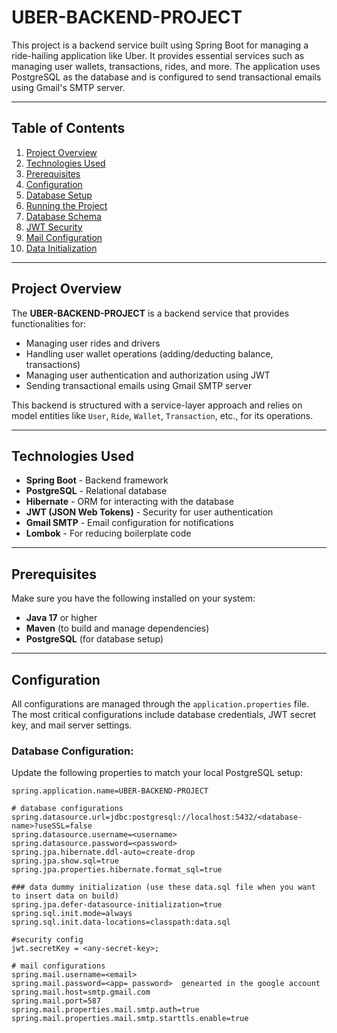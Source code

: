 # UBER-BACKEND-PROJECT

This project is a backend service built using Spring Boot for managing a ride-hailing application like Uber. It provides essential services such as managing user wallets, transactions, rides, and more. The application uses PostgreSQL as the database and is configured to send transactional emails using Gmail's SMTP server.

---

## Table of Contents
1. [Project Overview](#project-overview)
2. [Technologies Used](#technologies-used)
3. [Prerequisites](#prerequisites)
4. [Configuration](#configuration)
5. [Database Setup](#database-setup)
6. [Running the Project](#running-the-project)
7. [Database Schema](#database-schema)
8. [JWT Security](#jwt-security)
9. [Mail Configuration](#mail-configuration)
10. [Data Initialization](#data-initialization)

---

## Project Overview

The **UBER-BACKEND-PROJECT** is a backend service that provides functionalities for:
- Managing user rides and drivers
- Handling user wallet operations (adding/deducting balance, transactions)
- Managing user authentication and authorization using JWT
- Sending transactional emails using Gmail SMTP server

This backend is structured with a service-layer approach and relies on model entities like `User`, `Ride`, `Wallet`, `Transaction`, etc., for its operations.

---

## Technologies Used
- **Spring Boot** - Backend framework
- **PostgreSQL** - Relational database
- **Hibernate** - ORM for interacting with the database
- **JWT (JSON Web Tokens)** - Security for user authentication
- **Gmail SMTP** - Email configuration for notifications
- **Lombok** - For reducing boilerplate code

---

## Prerequisites

Make sure you have the following installed on your system:
- **Java 17** or higher
- **Maven** (to build and manage dependencies)
- **PostgreSQL** (for database setup)

---

## Configuration

All configurations are managed through the `application.properties` file. The most critical configurations include database credentials, JWT secret key, and mail server settings.

### Database Configuration:
Update the following properties to match your local PostgreSQL setup:

```properties
spring.application.name=UBER-BACKEND-PROJECT

# database configurations
spring.datasource.url=jdbc:postgresql://localhost:5432/<database-name>?useSSL=false
spring.datasource.username=<username>
spring.datasource.password=<password>
spring.jpa.hibernate.ddl-auto=create-drop
spring.jpa.show.sql=true
spring.jpa.properties.hibernate.format_sql=true

### data dummy initialization (use these data.sql file when you want to insert data on build)
spring.jpa.defer-datasource-initialization=true
spring.sql.init.mode=always
spring.sql.init.data-locations=classpath:data.sql

#security config
jwt.secretKey = <any-secret-key>;

# mail configurations
spring.mail.username=<email>
spring.mail.password=<app= password>  genearted in the google account
spring.mail.host=smtp.gmail.com
spring.mail.port=587
spring.mail.properties.mail.smtp.auth=true
spring.mail.properties.mail.smtp.starttls.enable=true



